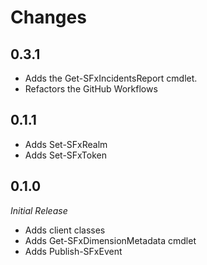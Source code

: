 # Changes

## 0.3.1

* Adds the Get-SFxIncidentsReport cmdlet.
* Refactors the GitHub Workflows

## 0.1.1

* Adds Set-SFxRealm
* Adds Set-SFxToken

## 0.1.0

_Initial Release_

* Adds client classes
* Adds Get-SFxDimensionMetadata cmdlet
* Adds Publish-SFxEvent
